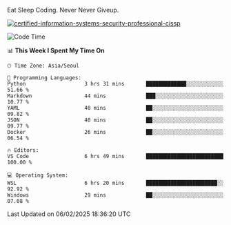 Eat Sleep Coding.
Never Never Giveup.

[![certified-information-systems-security-professional-cissp](https://user-images.githubusercontent.com/44606727/157613689-acd84ec6-5f8f-4e79-89d9-a8d51f033634.png)](https://www.credly.com/badges/f394a010-85a0-450b-9136-8043af01d71c/public_url)

<!--START_SECTION:waka-->
![Code Time](http://img.shields.io/badge/Code%20Time-3%2C820%20hrs%209%20mins-blue)

📊 **This Week I Spent My Time On** 

```text
🕑︎ Time Zone: Asia/Seoul

💬 Programming Languages: 
Python                   3 hrs 31 mins       █████████████░░░░░░░░░░░░   51.66 % 
Markdown                 44 mins             ███░░░░░░░░░░░░░░░░░░░░░░   10.77 % 
YAML                     40 mins             ██░░░░░░░░░░░░░░░░░░░░░░░   09.82 % 
JSON                     40 mins             ██░░░░░░░░░░░░░░░░░░░░░░░   09.77 % 
Docker                   26 mins             ██░░░░░░░░░░░░░░░░░░░░░░░   06.54 % 

🔥 Editors: 
VS Code                  6 hrs 49 mins       █████████████████████████   100.00 % 

💻 Operating System: 
WSL                      6 hrs 20 mins       ███████████████████████░░   92.92 % 
Windows                  29 mins             ██░░░░░░░░░░░░░░░░░░░░░░░   07.08 % 
```


 Last Updated on 06/02/2025 18:36:20 UTC
<!--END_SECTION:waka-->
